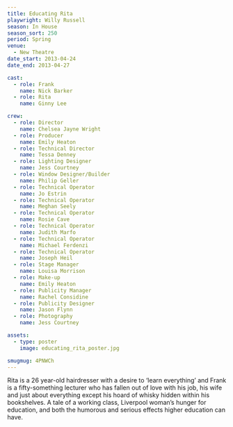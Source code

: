 ```yaml
---
title: Educating Rita
playwright: Willy Russell
season: In House
season_sort: 250
period: Spring
venue:
  - New Theatre
date_start: 2013-04-24
date_end: 2013-04-27

cast:
  - role: Frank
    name: Nick Barker
  - role: Rita
    name: Ginny Lee

crew:
  - role: Director
    name: Chelsea Jayne Wright
  - role: Producer
    name: Emily Heaton
  - role: Technical Director
    name: Tessa Denney
  - role: Lighting Designer
    name: Jess Courtney
  - role: Window Designer/Builder
    name: Philip Geller
  - role: Technical Operator
    name: Jo Estrin
  - role: Technical Operator
    name: Meghan Seely
  - role: Technical Operator
    name: Rosie Cave
  - role: Technical Operator
    name: Judith Marfo
  - role: Technical Operator
    name: Michael Ferdenzi
  - role: Technical Operator
    name: Joseph Heil
  - role: Stage Manager
    name: Louisa Morrison
  - role: Make-up
    name: Emily Heaton
  - role: Publicity Manager
    name: Rachel Considine
  - role: Publicity Designer
    name: Jason Flynn
  - role: Photography
    name: Jess Courtney

assets:
  - type: poster
    image: educating_rita_poster.jpg

smugmug: 4PNWCh
---
```


Rita is a 26 year-old hairdresser with a desire to ‘learn everything’ and Frank is a fifty-something lecturer who has fallen out of love with his job, his wife and just about everything except his hoard of whisky hidden within his bookshelves. A tale of a working class, Liverpool woman’s hunger for education, and both the humorous and serious effects higher education can have.
